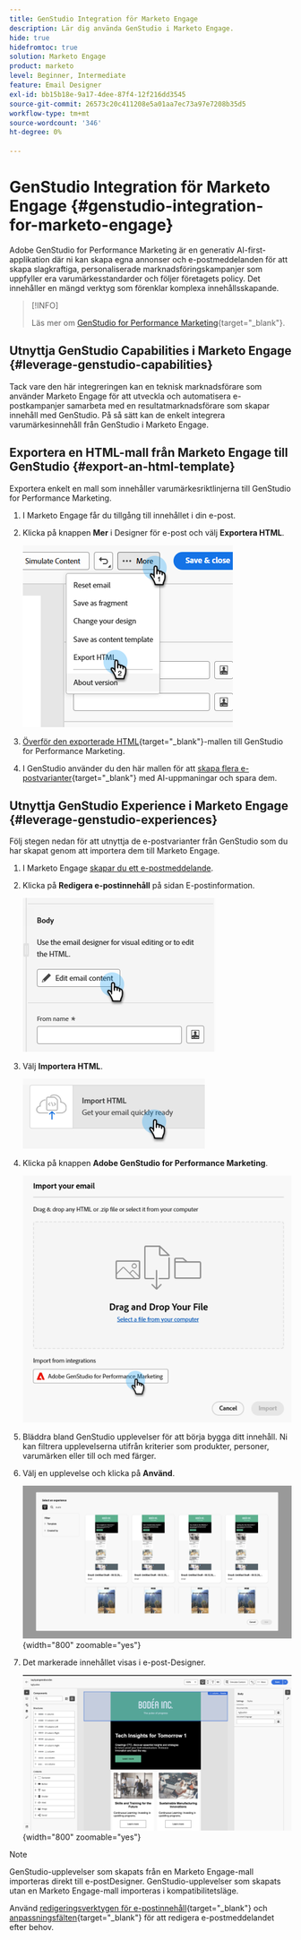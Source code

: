 ```yaml
---
title: GenStudio Integration för Marketo Engage
description: Lär dig använda GenStudio i Marketo Engage.
hide: true
hidefromtoc: true
solution: Marketo Engage
product: marketo
level: Beginner, Intermediate
feature: Email Designer
exl-id: bb15b18e-9a17-4dee-87f4-12f216dd3545
source-git-commit: 26573c20c411208e5a01aa7ec73a97e7208b35d5
workflow-type: tm+mt
source-wordcount: '346'
ht-degree: 0%

---
```


# GenStudio Integration för Marketo Engage {#genstudio-integration-for-marketo-engage}

Adobe GenStudio for Performance Marketing är en generativ AI-first-applikation där ni kan skapa egna annonser och e-postmeddelanden för att skapa slagkraftiga, personaliserade marknadsföringskampanjer som uppfyller era varumärkesstandarder och följer företagets policy. Det innehåller en mängd verktyg som förenklar komplexa innehållsskapande.

>[!INFO]
>
>Läs mer om [GenStudio for Performance Marketing](https://experienceleague.adobe.com/sv/docs/genstudio-for-performance-marketing/user-guide/home){target="_blank"}.

## Utnyttja GenStudio Capabilities i Marketo Engage {#leverage-genstudio-capabilities}

Tack vare den här integreringen kan en teknisk marknadsförare som använder Marketo Engage för att utveckla och automatisera e-postkampanjer samarbeta med en resultatmarknadsförare som skapar innehåll med GenStudio. På så sätt kan de enkelt integrera varumärkesinnehåll från GenStudio i Marketo Engage.

## Exportera en HTML-mall från Marketo Engage till GenStudio {#export-an-html-template}

Exportera enkelt en mall som innehåller varumärkesriktlinjerna till GenStudio for Performance Marketing.

1. I Marketo Engage får du tillgång till innehållet i din e-post.

1. Klicka på knappen **Mer** i Designer för e-post och välj **Exportera HTML**.

   ![Exporterar din HTML](assets/genstudio-integration-1.png)

1. [Överför den exporterade HTML](https://experienceleague.adobe.com/sv/docs/genstudio-for-performance-marketing/user-guide/content/templates/use-templates#templates-from-ajo-and-marketo){target="_blank"}-mallen till GenStudio for Performance Marketing.

1. I GenStudio använder du den här mallen för att [skapa flera e-postvarianter](https://experienceleague.adobe.com/sv/docs/genstudio-for-performance-marketing/user-guide/create/create-email-experience){target="_blank"} med AI-uppmaningar och spara dem.

## Utnyttja GenStudio Experience i Marketo Engage {#leverage-genstudio-experiences}

Följ stegen nedan för att utnyttja de e-postvarianter från GenStudio som du har skapat genom att importera dem till Marketo Engage.

1. I Marketo Engage [skapar du ett e-postmeddelande](/help/marketo/product-docs/email-marketing/email-designer/email-authoring.md#create-an-email).

1. Klicka på **Redigera e-postinnehåll** på sidan E-postinformation.

   ![Knappen Redigera e-postinnehåll](assets/genstudio-integration-2.png)

1. Välj **Importera HTML**.

   ![Knappen Importera HTML](assets/genstudio-integration-3.png)

1. Klicka på knappen **Adobe GenStudio for Performance Marketing**.

   ![Adobe GenStudio for Performance Marketing-knapp](assets/genstudio-integration-4.png)

1. Bläddra bland GenStudio upplevelser för att börja bygga ditt innehåll. Ni kan filtrera upplevelserna utifrån kriterier som produkter, personer, varumärken eller till och med färger.

1. Välj en upplevelse och klicka på **Använd**.

   ![Välj önskad upplevelse](assets/genstudio-integration-5.png){width="800" zoomable="yes"}

1. Det markerade innehållet visas i e-post-Designer.

   ![Skicka e-post till Designer](assets/genstudio-integration-6.png){width="800" zoomable="yes"}

>[!NOTE]
>
>GenStudio-upplevelser som skapats från en Marketo Engage-mall importeras direkt till e-postDesigner. GenStudio-upplevelser som skapats utan en Marketo Engage-mall importeras i kompatibilitetsläge.

Använd [redigeringsverktygen för e-postinnehåll](/help/marketo/product-docs/email-marketing/email-designer/email-authoring.md#add-structure-and-content){target="_blank"} och [anpassningsfälten](/help/marketo/product-docs/email-marketing/email-designer/email-authoring.md#personalize-content){target="_blank"} för att redigera e-postmeddelandet efter behov.
